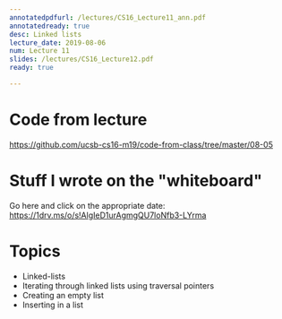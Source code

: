 ```yaml
---
annotatedpdfurl: /lectures/CS16_Lecture11_ann.pdf
annotatedready: true
desc: Linked lists
lecture_date: 2019-08-06
num: Lecture 11
slides: /lectures/CS16_Lecture12.pdf
ready: true

---
```


# Code from lecture

<https://github.com/ucsb-cs16-m19/code-from-class/tree/master/08-05>

# Stuff I wrote on the "whiteboard"

Go here and click on the appropriate date:
<https://1drv.ms/o/s!AlgIeD1urAgmgQU7loNfb3-LYrma>

# Topics

* Linked-lists
* Iterating through linked lists using traversal pointers
* Creating an empty list
* Inserting in a list